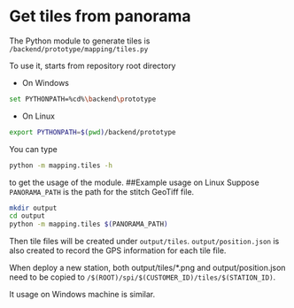 # Get tiles from panorama

The Python module to generate tiles is `/backend/prototype/mapping/tiles.py`

To use it, starts from repository root directory
* On Windows
```bash
set PYTHONPATH=%cd%\backend\prototype
```
* On Linux
```bash
export PYTHONPATH=$(pwd)/backend/prototype
```
You can type
```bash
python -m mapping.tiles -h
```
to get the usage of the module.
##Example usage on Linux
Suppose `PANORAMA_PATH` is the path for the stitch GeoTiff file.
```bash
mkdir output
cd output
python -m mapping.tiles $(PANORAMA_PATH)
```
Then tile files will be created under `output/tiles`. `output/position.json` is also created to record the GPS 
information for each tile file.

When deploy a new station, both output/tiles/*.png and output/position.json need to be copied to 
`/$(ROOT)/spi/$(CUSTOMER_ID)/tiles/$(STATION_ID)`.

It usage on Windows machine is similar.